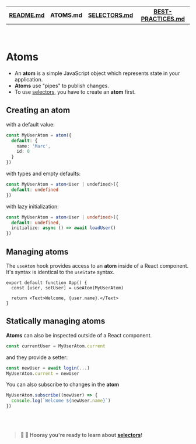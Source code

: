 <table>
<tr>
<th><a href="./README.md">README.md</a></th>
<th>ATOMS.md</th>
<th><a href="./SELECTORS.md">SELECTORS.md</a></th>
<th><a href="./BEST-PRACTICES.md">BEST-PRACTICES.md</a></th>
</tr>
</table>

<br />

# Atoms

* An **atom** is a simple JavaScript object which represents state in your application.
* **Atoms** use "pipes" to publish changes.
* To use [selectors](SELECTORS.md), you have to create an **atom** first.

## Creating an atom

with a default value:

```ts
const MyUserAtom = atom({
  default: {
    name: 'Marc',
    id: 0
  }
})
```

with types and empty defaults:

```ts
const MyUserAtom = atom<User | undefined>({
  default: undefined
})
```

with lazy initialization:

```ts
const MyUserAtom = atom<User | undefined>({
  default: undefined,
  initialize: async () => await loadUser()
})
```

## Managing atoms

The `useAtom` hook provides access to an **atom** inside of a React component. It's syntax is identical to the `useState` syntax.

```tsx
export default function App() {
  const [user, setUser] = useAtom(MyUserAtom)

  return <Text>Welcome, {user.name}.</Text>
}
```

## Statically managing atoms

**Atoms** can also be inspected outside of a React component.

```ts
const currentUser = MyUserAtom.current
```

and they provide a setter:

```ts
const newUser = await login(...)
MyUserAtom.current = newUser
```

You can also subscribe to changes in the **atom**

```ts
MyUserAtom.subscribe((newUser) => {
  console.log(`Welcome ${newUser.name}`)
})
```

<br />
<br />

> **🎉 🥳 Hooray you're ready to learn about [selectors](SELECTORS.md)!**
